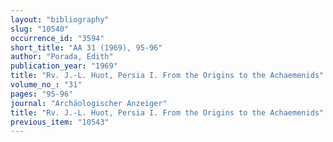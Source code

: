 ```yaml
---
layout: "bibliography"
slug: "10540"
occurrence_id: "3594"
short_title: "AA 31 (1969), 95-96"
author: "Porada, Edith"
publication_year: "1969"
title: "Rv. J.-L. Huot, Persia I. From the Origins to the Achaemenids"
volume_no_: "31"
pages: "95-96"
journal: "Archäologischer Anzeiger"
title: "Rv. J.-L. Huot, Persia I. From the Origins to the Achaemenids"
previous_item: "10543"
---
```

